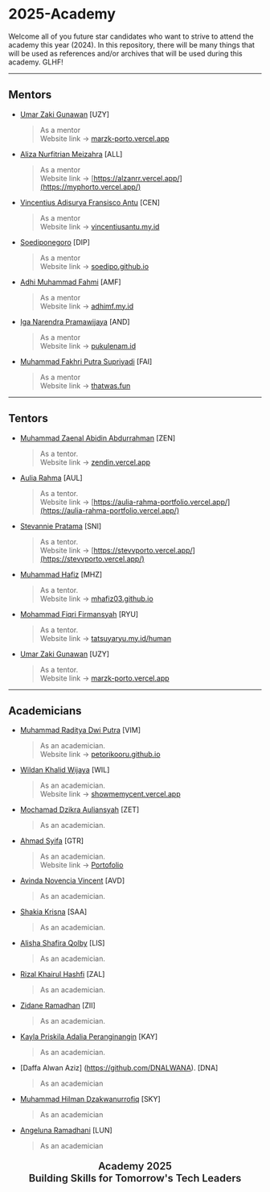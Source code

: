 # 2025-Academy

Welcome all of you future star candidates who want to strive to attend the academy this year (2024). In this repository, there will be many things that will be used as references and/or archives that will be used during this academy. GLHF!

---

## Mentors
- [Umar Zaki Gunawan](https://github.com/marzkigun27) [UZY]
  > As a mentor  
  > Website link -> [marzk-porto.vercel.app](https://marzk-porto.vercel.app/)
- [Aliza Nurfitrian Meizahra](https://github.com/Alizaaaja4) [ALL]
  > As a mentor  
  > Website link -> [https://alzanrr.vercel.app/](https://myphorto.vercel.app/)
- [Vincentius Adisurya Fransisco Antu](https://github.com/vincentiusantu) [CEN]
  > As a mentor  
  > Website link -> [vincentiusantu.my.id](https://vincentiusantu.my.id/)
- [Soediponegoro](https://github.com/Soedipo) [DIP]
  > As a mentor  
  > Website link -> [soedipo.github.io](https://soedipo.github.io/)
- [Adhi Muhammad Fahmi](https://github.com/adhiiimf) [AMF]
  > As a mentor  
  > Website link -> [adhimf.my.id](https://adhimf.my.id/)
- [Iga Narendra Pramawijaya](https://github.com/IritaSee) [AND]
  > As a mentor  
  > Website link -> [pukulenam.id](https://pukulenam.id/)
- [Muhammad Fakhri Putra Supriyadi](https://github.com/fakhrip) [FAI]
  > As a mentor  
  > Website link -> [thatwas.fun](https://thatwas.fun/)

---

## Tentors

- [Muhammad Zaenal Abidin Abdurrahman](https://github.com/Zendin110206) [ZEN]
  > As a tentor.  
  > Website link -> [zendin.vercel.app](https://zendin.vercel.app/)
- [Aulia Rahma](https://github.com/pieceofaul) [AUL]
  > As a tentor.  
  > Website link -> [https://aulia-rahma-portfolio.vercel.app/](https://aulia-rahma-portfolio.vercel.app/)
- [Stevannie Pratama](https://github.com/stevanniep) [SNI]
  > As a tentor.  
  > Website link -> [https://stevvporto.vercel.app/](https://stevvporto.vercel.app/)
- [Muhammad Hafiz](https://github.com/mhafiz03) [MHZ]
  > As a tentor.  
  > Website link -> [mhafiz03.github.io](https://mhafiz03.github.io/)
- [Mohammad Fiqri Firmansyah](https://github.com/TakanashaTaryu) [RYU]
  > As a tentor.  
  > Website link -> [tatsuyaryu.my.id/human](https://www.tatsuyaryu.my.id/human)
- [Umar Zaki Gunawan](https://github.com/marzkigun27) [UZY]
  > As a tentor.  
  > Website link -> [marzk-porto.vercel.app](https://marzk-porto.vercel.app/)

---

## Academicians

- [Muhammad Raditya Dwi Putra](https://github.com/petorikooru) [VIM]
  > As an academician.  
  > Website link -> [petorikooru.github.io](https://petorikooru.github.io/)
- [Wildan Khalid Wijaya](https://github.com/ShowMeMyCent) [WIL]
  > As an academician.  
  > Website link -> [showmemycent.vercel.app](https://showmemycent.vercel.app/)
- [Mochamad Dzikra Auliansyah](https://github.com/Modzarella) [ZET]
  > As an academician.
- [Ahmad Syifa](https://github.com/Guaritore79) [GTR]
  > As an academician.  
  > Website link -> [Portofolio](https://drive.google.com/drive/u/3/folders/1FWJvRj1BvQoMlW9vZvJQ2-5YC8iB5psf)
- [Avinda Novencia Vincent](https://github.com/AvindaNoven) [AVD]
  > As an academician.
- [Shakia Krisna](https://github.com/shakiakrisss) [SAA]
  > As an academician.
- [Alisha Shafira Qolby](https://github.com/lishafira) [LIS]
  > As an academician.
- [Rizal Khairul Hashfi](https://github.com/zalhashfi) [ZAL]
  > As an academician.
- [Zidane Ramadhan](https://github.com/zidanermdh) [ZII]
  > As an academician.
- [Kayla Priskila Adalia Peranginangin](https://github.com/kaylaperanginangin) [KAY]
  > As an academician.
- [Daffa Alwan Aziz] (https://github.com/DNALWANA). [DNA]
  > As an academician
- [Muhammad Hilman Dzakwanurrofiq](https://github.com/HilmanRofiq) [SKY]
  > As an academician
- [Angeluna Ramadhani](https://github.com/anglnarmdhn) [LUN]
  > As an academician


<div align="center">
  <p style="font-size: 20px; font-weight: 600; text-align: center;">Academy 2025 <br> Building Skills for Tomorrow's Tech Leaders</p>
</div>
